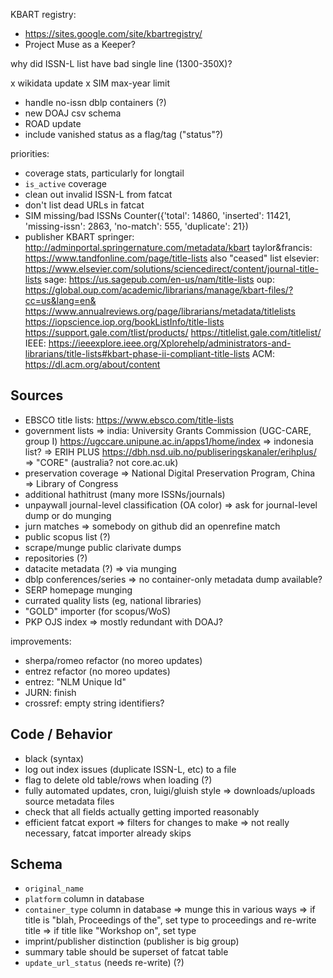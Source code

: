 
KBART registry:
- https://sites.google.com/site/kbartregistry/
- Project Muse as a Keeper?

why did ISSN-L list have bad single line (1300-350X)?

x wikidata update
x SIM max-year limit
- handle no-issn dblp containers (?)
- new DOAJ csv schema
- ROAD update
- include vanished status as a flag/tag ("status"?)

priorities:
- coverage stats, particularly for longtail
- `is_active` coverage
- clean out invalid ISSN-L from fatcat
- don't list dead URLs in fatcat
- SIM missing/bad ISSNs
    Counter({'total': 14860, 'inserted': 11421, 'missing-issn': 2863, 'no-match': 555, 'duplicate': 21})
- publisher KBART
    springer: http://adminportal.springernature.com/metadata/kbart
    taylor&francis: https://www.tandfonline.com/page/title-lists
        also "ceased" list
    elsevier: https://www.elsevier.com/solutions/sciencedirect/content/journal-title-lists
    sage: https://us.sagepub.com/en-us/nam/title-lists
    oup: https://global.oup.com/academic/librarians/manage/kbart-files/?cc=us&lang=en&
    https://www.annualreviews.org/page/librarians/metadata/titlelists
    https://iopscience.iop.org/bookListInfo/title-lists
    https://support.gale.com/tlist/products/
        https://titlelist.gale.com/titlelist/
    IEEE: https://ieeexplore.ieee.org/Xplorehelp/administrators-and-librarians/title-lists#kbart-phase-ii-compliant-title-lists
    ACM: https://dl.acm.org/about/content


## Sources

- EBSCO title lists: https://www.ebsco.com/title-lists
- government lists
    => india: University Grants Commission (UGC-CARE, group I)
        https://ugccare.unipune.ac.in/apps1/home/index
    => indonesia list?
    => ERIH PLUS
        https://dbh.nsd.uib.no/publiseringskanaler/erihplus/
    => "CORE" (australia? not core.ac.uk)
- preservation coverage
    => National Digital Preservation Program, China
    => Library of Congress
- additional hathitrust (many more ISSNs/journals)
- unpaywall journal-level classification (OA color)
    => ask for journal-level dump or do munging
- jurn matches
    => somebody on github did an openrefine match
- public scopus list (?)
- scrape/munge public clarivate dumps
- repositories (?)
- datacite metadata (?)
    => via munging
- dblp conferences/series
    => no container-only metadata dump available?
- SERP homepage munging
- currated quality lists (eg, national libraries)
- "GOLD" importer (for scopus/WoS)
- PKP OJS index
    => mostly redundant with DOAJ?

improvements:
- sherpa/romeo refactor (no moreo updates)
- entrez refactor (no moreo updates)
- entrez: "NLM Unique Id"
- JURN: finish 
- crossref: empty string identifiers?

## Code / Behavior

- black (syntax)
- log out index issues (duplicate ISSN-L, etc) to a file
- flag to delete old table/rows when loading (?)
- fully automated updates, cron, luigi/gluish style
    => downloads/uploads source metadata files
- check that all fields actually getting imported reasonably
- efficient fatcat export
    => filters for changes to make
    => not really necessary, fatcat importer already skips

## Schema

- `original_name`
- `platform` column in database
- `container_type` column in database
    => munge this in various ways
    => if title is "blah,  Proceedings of the", set type to proceedings and re-write title
    => if title like "Workshop on", set type
- imprint/publisher distinction (publisher is big group)
- summary table should be superset of fatcat table
- `update_url_status` (needs re-write) (?)
